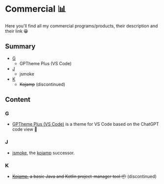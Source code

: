 # Commercial 📊

Here you'll find all my commercial programs/products, their
description and their link 😁

## Summary

- [G](#g)
  - GPTheme Plus (VS Code)
- [J](#j)
  - jsmoke
- [K](#k)
  - ~~Kojamp~~ (discontinued)

## Content

### G

- [GPTheme Plus (VS Code)](https://github.com/nasccped/vsc-gptheme-plus-extension)
  is a theme for VS Code based on the ChatGPT code view 🤖

### J

- [jsmoke](https://github.com/nasccped/jsmoke), the
  [kojamp](#kojamp-id) successor.

### K

- <p id="kojamp-id"> <s><a href="https://github.com/nasccped/kojamp">Kojamp</a>, a basic Java and Kotlin
  project-manager tool 📦</s> (discontinued) </p>
